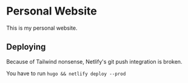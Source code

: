 # Personal Website

This is my personal website.

## Deploying
Because of Tailwind nonsense, Netlify's git push integration is broken.

You have to run `hugo && netlify deploy --prod`
